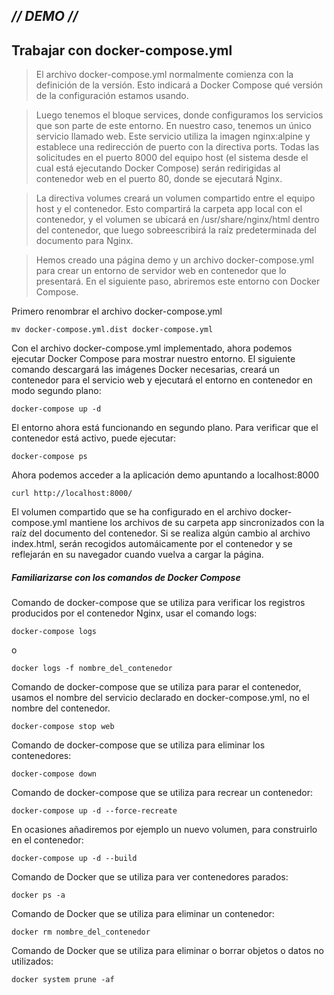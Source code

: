 ## _// DEMO //_ ##
## Trabajar con docker-compose.yml
> El archivo docker-compose.yml normalmente comienza con la definición de la versión. Esto indicará a Docker Compose qué versión de la configuración estamos usando.

> Luego tenemos el bloque services, donde configuramos los servicios que son parte de este entorno. En nuestro caso, tenemos un único servicio llamado web. Este servicio utiliza la imagen nginx:alpine y establece una redirección de puerto con la directiva ports. Todas las solicitudes en el puerto 8000 del equipo host (el sistema desde el cual está ejecutando Docker Compose) serán redirigidas al contenedor web en el puerto 80, donde se ejecutará Nginx.

> La directiva volumes creará un volumen compartido entre el equipo host y el contenedor. Esto compartirá la carpeta app local con el contenedor, y el volumen se ubicará en /usr/share/nginx/html dentro del contenedor, que luego sobreescribirá la raíz predeterminada del documento para Nginx.

> Hemos creado una página demo y un archivo docker-compose.yml para crear un entorno de servidor web en contenedor que lo presentará. En el siguiente paso, abriremos este entorno con Docker Compose.

Primero renombrar el archivo docker-compose.yml
```
mv docker-compose.yml.dist docker-compose.yml
```
Con el archivo docker-compose.yml implementado, ahora podemos ejecutar Docker Compose para mostrar nuestro entorno. El siguiente comando descargará las imágenes Docker necesarias, creará un contenedor para el servicio web y ejecutará el entorno en contenedor en modo segundo plano:
```
docker-compose up -d
```
El entorno ahora está funcionando en segundo plano. Para verificar que el contenedor está activo, puede ejecutar:
```
docker-compose ps
```
Ahora podemos acceder a la aplicación demo apuntando a localhost:8000
```
curl http://localhost:8000/
```
El volumen compartido que se ha configurado en el archivo docker-compose.yml mantiene los archivos de su carpeta app sincronizados con la raíz del documento del contenedor. Si se realiza algún cambio al archivo index.html, serán recogidos automáicamente por el contenedor y se reflejarán en su navegador cuando vuelva a cargar la página.

##### Familiarizarse con los comandos de Docker Compose
Comando de docker-compose que se utiliza para verificar los registros producidos por el contenedor Nginx, usar el comando logs:
```
docker-compose logs 
```
o
```
docker logs -f nombre_del_contenedor
```
Comando de docker-compose que se utiliza para parar el contenedor, usamos el nombre del servicio declarado en docker-compose.yml, no el nombre del contenedor.
```
docker-compose stop web
```
Comando de docker-compose que se utiliza para eliminar los contenedores:
```
docker-compose down
```
Comando de docker-compose que se utiliza para recrear un contenedor:
```
docker-compose up -d --force-recreate
```
En ocasiones añadiremos por ejemplo un nuevo volumen, para construirlo en el contenedor:
```
docker-compose up -d --build
```
Comando de Docker que se utiliza para ver contenedores parados:
```
docker ps -a
```
Comando de Docker que se utiliza para eliminar un contenedor:
```
docker rm nombre_del_contenedor
```
Comando de Docker que se utiliza para eliminar o borrar objetos o datos no utilizados:
```
docker system prune -af
```